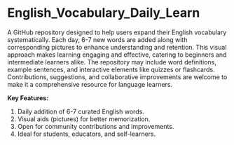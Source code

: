 # English_Vocabulary_Daily_Learn

A GitHub repository designed to help users expand their English vocabulary systematically. Each day, 6-7 new words are added along with corresponding pictures to enhance understanding and retention. This visual approach makes learning engaging and effective, catering to beginners and intermediate learners alike. The repository may include word definitions, example sentences, and interactive elements like quizzes or flashcards. Contributions, suggestions, and collaborative improvements are welcome to make it a comprehensive resource for language learners.

**Key Features:**
1. Daily addition of 6-7 curated English words.
2. Visual aids (pictures) for better memorization.
3. Open for community contributions and improvements.
4. Ideal for students, educators, and self-learners.
